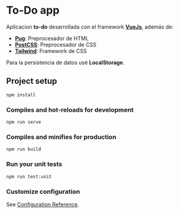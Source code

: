 # To-Do app

Aplicacion **to-do** desarrollada con el framework [**VueJs**](https://vuejs.org/), además de:

- [**Pug**](https://pugjs.org/api/getting-started.html): Preprocesador de HTML
- [**PostCSS**](https://postcss.org/): Preprocesador de CSS 
- [**Tailwind**](https://tailwindcss.com/): Framework de CSS

Para la persistencia de datos usé **LocalStorage**.

## Project setup
```
npm install
```

### Compiles and hot-reloads for development
```
npm run serve
```

### Compiles and minifies for production
```
npm run build
```

### Run your unit tests
```
npm run test:unit
```

### Customize configuration
See [Configuration Reference](https://cli.vuejs.org/config/).
